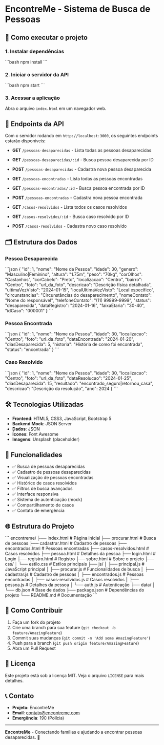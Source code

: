 # EncontreMe - Sistema de Busca de Pessoas

## 🚀 Como executar o projeto

### 1. Instalar dependências
\`\`\`bash
npm install
\`\`\`

### 2. Iniciar o servidor da API
\`\`\`bash
npm start
\`\`\`

### 3. Acessar a aplicação
Abra o arquivo `index.html` em um navegador web.

## 📡 Endpoints da API

Com o servidor rodando em `http://localhost:3000`, os seguintes endpoints estarão disponíveis:

- **GET** `/pessoas-desaparecidas` - Lista todas as pessoas desaparecidas
- **GET** `/pessoas-desaparecidas/:id` - Busca pessoa desaparecida por ID
- **POST** `/pessoas-desaparecidas` - Cadastra nova pessoa desaparecida

- **GET** `/pessoas-encontradas` - Lista todas as pessoas encontradas
- **GET** `/pessoas-encontradas/:id` - Busca pessoa encontrada por ID
- **POST** `/pessoas-encontradas` - Cadastra nova pessoa encontrada

- **GET** `/casos-resolvidos` - Lista todos os casos resolvidos
- **GET** `/casos-resolvidos/:id` - Busca caso resolvido por ID
- **POST** `/casos-resolvidos` - Cadastra novo caso resolvido

## 🗂️ Estrutura dos Dados

### Pessoa Desaparecida
\`\`\`json
{
  "id": 1,
  "nome": "Nome da Pessoa",
  "idade": 30,
  "genero": "Masculino|Feminino",
  "altura": "1.75m",
  "peso": "70kg",
  "corOlhos": "Castanhos",
  "corCabelo": "Preto",
  "localizacao": "Centro",
  "bairro": "Centro",
  "foto": "url_da_foto",
  "descricao": "Descrição física detalhada",
  "ultimaVezVisto": "2024-01-15",
  "localUltimaVezVisto": "Local específico",
  "circunstancias": "Circunstâncias do desaparecimento",
  "nomeContato": "Nome do responsável",
  "telefoneContato": "(11) 99999-9999",
  "status": "desaparecida",
  "dataRegistro": "2024-01-16",
  "faixaEtaria": "30-40",
  "idCaso": "000001"
}
\`\`\`

### Pessoa Encontrada
\`\`\`json
{
  "id": 1,
  "nome": "Nome da Pessoa",
  "idade": 30,
  "localizacao": "Centro",
  "foto": "url_da_foto",
  "dataEncontrada": "2024-01-20",
  "diasDesaparecida": 5,
  "historia": "História de como foi encontrada",
  "status": "encontrada"
}
\`\`\`

### Caso Resolvido
\`\`\`json
{
  "id": 1,
  "nome": "Nome da Pessoa",
  "idade": 30,
  "localizacao": "Centro",
  "foto": "url_da_foto",
  "dataResolucao": "2024-01-25",
  "diasDesaparecida": 15,
  "resultado": "encontrado_seguro|retornou_casa",
  "descricao": "Descrição da resolução",
  "ano": 2024
}
\`\`\`

## 🛠️ Tecnologias Utilizadas

- **Frontend**: HTML5, CSS3, JavaScript, Bootstrap 5
- **Backend Mock**: JSON Server
- **Dados**: JSON
- **Ícones**: Font Awesome
- **Imagens**: Unsplash (placeholder)

## 📱 Funcionalidades

- ✅ Busca de pessoas desaparecidas
- ✅ Cadastro de pessoas desaparecidas
- ✅ Visualização de pessoas encontradas
- ✅ Histórico de casos resolvidos
- ✅ Filtros de busca avançados
- ✅ Interface responsiva
- ✅ Sistema de autenticação (mock)
- ✅ Compartilhamento de casos
- ✅ Contato de emergência

## 🌐 Estrutura do Projeto

\`\`\`
encontreme/
├── index.html              # Página inicial
├── procurar.html           # Busca de pessoas
├── cadastrar.html          # Cadastro de pessoas
├── encontrados.html        # Pessoas encontradas
├── casos-resolvidos.html   # Casos resolvidos
├── pessoa.html             # Detalhes da pessoa
├── login.html              # Login
├── registro.html           # Registro
├── sobre.html              # Sobre o projeto
├── css/
│   └── estilo.css          # Estilos principais
├── js/
│   ├── principal.js        # JavaScript principal
│   ├── procurar.js         # Funcionalidades de busca
│   ├── cadastrar.js        # Cadastro de pessoas
│   ├── encontrados.js      # Pessoas encontradas
│   ├── casos-resolvidos.js # Casos resolvidos
│   ├── pessoa.js           # Detalhes da pessoa
│   └── auth.js             # Autenticação
├── data/
│   └── db.json             # Base de dados
├── package.json            # Dependências do projeto
└── README.md               # Documentação
\`\`\`

## 🤝 Como Contribuir

1. Faça um fork do projeto
2. Crie uma branch para sua feature (`git checkout -b feature/AmazingFeature`)
3. Commit suas mudanças (`git commit -m 'Add some AmazingFeature'`)
4. Push para a branch (`git push origin feature/AmazingFeature`)
5. Abra um Pull Request

## 📄 Licença

Este projeto está sob a licença MIT. Veja o arquivo `LICENSE` para mais detalhes.

## 📞 Contato

- **Projeto**: EncontreMe
- **Email**: contato@encontreme.com
- **Emergência**: 190 (Polícia)

---

**EncontreMe** - Conectando famílias e ajudando a encontrar pessoas desaparecidas. 💙
